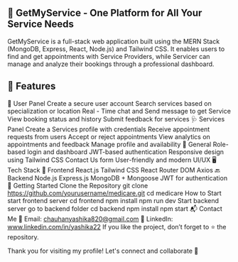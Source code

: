 🏥 GetMyService - One Platform for All Your  Service Needs
------
GetMyService is a full-stack web application built using the MERN Stack (MongoDB, Express, React, Node.js) and Tailwind CSS. It enables users to find and get appointments with Service Providers, while Servicer can manage and analyze their bookings through a professional dashboard.

🌟 Features
-------
👤 User Panel
Create a secure user account
Search services based on specialization or location
Real - Time chat and Send message to get Service
View booking status and history
Submit feedback for services
🩺 Services Panel
Create a Services profile with credentials
Receive appointment requests from users
Accept or reject appointments
View analytics on appointments and feedback
Manage profile and availability
🔧 General
Role-based login and dashboard
JWT-based authentication
Responsive design using Tailwind CSS
Contact Us form
User-friendly and modern UI/UX
🖥️ Tech Stack
🧩 Frontend
React.js
Tailwind CSS
React Router DOM
Axios
🔙 Backend
Node.js
Express.js
MongoDB + Mongoose
JWT for authentication
🚀 Getting Started
Clone the Repository
git clone https://github.com/yourusername/medicare.git 
cd medicare
How to Start
start frontend server
cd frontend
npm install
npm run dev
Start backend server
go to backend folder
cd backend
npm install
npm start
📬 Contact Me
📧 Email: chauhanyashika820@gmail.com
🔗 LinkedIn: www.linkedin.com/in/yashika22
If you like the project, don’t forget to ⭐ the repository.

Thank you for visiting my profile! Let's connect and collaborate 🤝
